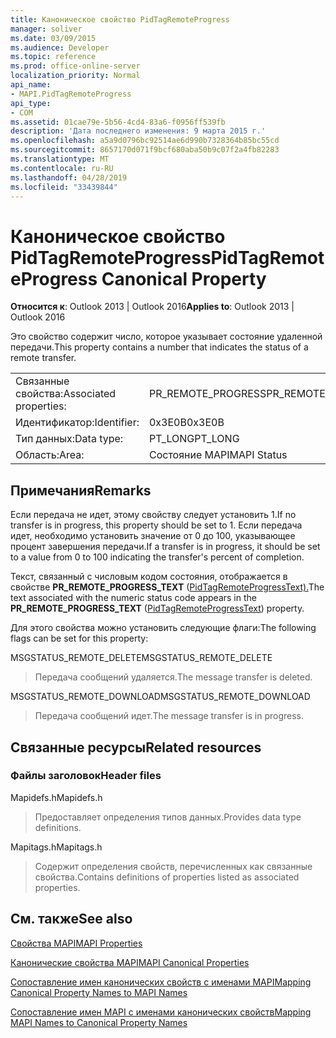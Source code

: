 ```yaml
---
title: Каноническое свойство PidTagRemoteProgress
manager: soliver
ms.date: 03/09/2015
ms.audience: Developer
ms.topic: reference
ms.prod: office-online-server
localization_priority: Normal
api_name:
- MAPI.PidTagRemoteProgress
api_type:
- COM
ms.assetid: 01cae79e-5b56-4cd4-83a6-f0956ff539fb
description: 'Дата последнего изменения: 9 марта 2015 г.'
ms.openlocfilehash: a5a9d0796bc92514ae6d990b7328364b85bc55cd
ms.sourcegitcommit: 8657170d071f9bcf680aba50b9c07f2a4fb82283
ms.translationtype: MT
ms.contentlocale: ru-RU
ms.lasthandoff: 04/28/2019
ms.locfileid: "33439844"
---
```

# <a name="pidtagremoteprogress-canonical-property"></a><span data-ttu-id="c9155-103">Каноническое свойство PidTagRemoteProgress</span><span class="sxs-lookup"><span data-stu-id="c9155-103">PidTagRemoteProgress Canonical Property</span></span>

  
  
<span data-ttu-id="c9155-104">**Относится к**: Outlook 2013 | Outlook 2016</span><span class="sxs-lookup"><span data-stu-id="c9155-104">**Applies to**: Outlook 2013 | Outlook 2016</span></span> 
  
<span data-ttu-id="c9155-105">Это свойство содержит число, которое указывает состояние удаленной передачи.</span><span class="sxs-lookup"><span data-stu-id="c9155-105">This property contains a number that indicates the status of a remote transfer.</span></span>
  
|||
|:-----|:-----|
|<span data-ttu-id="c9155-106">Связанные свойства:</span><span class="sxs-lookup"><span data-stu-id="c9155-106">Associated properties:</span></span>  <br/> |<span data-ttu-id="c9155-107">PR_REMOTE_PROGRESS</span><span class="sxs-lookup"><span data-stu-id="c9155-107">PR_REMOTE_PROGRESS</span></span>  <br/> |
|<span data-ttu-id="c9155-108">Идентификатор:</span><span class="sxs-lookup"><span data-stu-id="c9155-108">Identifier:</span></span>  <br/> |<span data-ttu-id="c9155-109">0x3E0B</span><span class="sxs-lookup"><span data-stu-id="c9155-109">0x3E0B</span></span>  <br/> |
|<span data-ttu-id="c9155-110">Тип данных:</span><span class="sxs-lookup"><span data-stu-id="c9155-110">Data type:</span></span>  <br/> |<span data-ttu-id="c9155-111">PT_LONG</span><span class="sxs-lookup"><span data-stu-id="c9155-111">PT_LONG</span></span>  <br/> |
|<span data-ttu-id="c9155-112">Область:</span><span class="sxs-lookup"><span data-stu-id="c9155-112">Area:</span></span>  <br/> |<span data-ttu-id="c9155-113">Состояние MAPI</span><span class="sxs-lookup"><span data-stu-id="c9155-113">MAPI Status</span></span>  <br/> |
   
## <a name="remarks"></a><span data-ttu-id="c9155-114">Примечания</span><span class="sxs-lookup"><span data-stu-id="c9155-114">Remarks</span></span>

<span data-ttu-id="c9155-115">Если передача не идет, этому свойству следует установить 1.</span><span class="sxs-lookup"><span data-stu-id="c9155-115">If no transfer is in progress, this property should be set to 1.</span></span> <span data-ttu-id="c9155-116">Если передача идет, необходимо установить значение от 0 до 100, указывающее процент завершения передачи.</span><span class="sxs-lookup"><span data-stu-id="c9155-116">If a transfer is in progress, it should be set to a value from 0 to 100 indicating the transfer's percent of completion.</span></span>
  
<span data-ttu-id="c9155-117">Текст, связанный с числовым кодом состояния, отображается в свойстве **PR_REMOTE_PROGRESS_TEXT** ([PidTagRemoteProgressText).](pidtagremoteprogresstext-canonical-property.md)</span><span class="sxs-lookup"><span data-stu-id="c9155-117">The text associated with the numeric status code appears in the **PR_REMOTE_PROGRESS_TEXT** ([PidTagRemoteProgressText](pidtagremoteprogresstext-canonical-property.md)) property.</span></span>
  
<span data-ttu-id="c9155-118">Для этого свойства можно установить следующие флаги:</span><span class="sxs-lookup"><span data-stu-id="c9155-118">The following flags can be set for this property:</span></span>
  
<span data-ttu-id="c9155-119">MSGSTATUS_REMOTE_DELETE</span><span class="sxs-lookup"><span data-stu-id="c9155-119">MSGSTATUS_REMOTE_DELETE</span></span>
  
> <span data-ttu-id="c9155-120">Передача сообщений удаляется.</span><span class="sxs-lookup"><span data-stu-id="c9155-120">The message transfer is deleted.</span></span>
    
<span data-ttu-id="c9155-121">MSGSTATUS_REMOTE_DOWNLOAD</span><span class="sxs-lookup"><span data-stu-id="c9155-121">MSGSTATUS_REMOTE_DOWNLOAD</span></span>
  
> <span data-ttu-id="c9155-122">Передача сообщений идет.</span><span class="sxs-lookup"><span data-stu-id="c9155-122">The message transfer is in progress.</span></span>
    
## <a name="related-resources"></a><span data-ttu-id="c9155-123">Связанные ресурсы</span><span class="sxs-lookup"><span data-stu-id="c9155-123">Related resources</span></span>

### <a name="header-files"></a><span data-ttu-id="c9155-124">Файлы заголовок</span><span class="sxs-lookup"><span data-stu-id="c9155-124">Header files</span></span>

<span data-ttu-id="c9155-125">Mapidefs.h</span><span class="sxs-lookup"><span data-stu-id="c9155-125">Mapidefs.h</span></span>
  
> <span data-ttu-id="c9155-126">Предоставляет определения типов данных.</span><span class="sxs-lookup"><span data-stu-id="c9155-126">Provides data type definitions.</span></span>
    
<span data-ttu-id="c9155-127">Mapitags.h</span><span class="sxs-lookup"><span data-stu-id="c9155-127">Mapitags.h</span></span>
  
> <span data-ttu-id="c9155-128">Содержит определения свойств, перечисленных как связанные свойства.</span><span class="sxs-lookup"><span data-stu-id="c9155-128">Contains definitions of properties listed as associated properties.</span></span>
    
## <a name="see-also"></a><span data-ttu-id="c9155-129">См. также</span><span class="sxs-lookup"><span data-stu-id="c9155-129">See also</span></span>



[<span data-ttu-id="c9155-130">Свойства MAPI</span><span class="sxs-lookup"><span data-stu-id="c9155-130">MAPI Properties</span></span>](mapi-properties.md)
  
[<span data-ttu-id="c9155-131">Канонические свойства MAPI</span><span class="sxs-lookup"><span data-stu-id="c9155-131">MAPI Canonical Properties</span></span>](mapi-canonical-properties.md)
  
[<span data-ttu-id="c9155-132">Сопоставление имен канонических свойств с именами MAPI</span><span class="sxs-lookup"><span data-stu-id="c9155-132">Mapping Canonical Property Names to MAPI Names</span></span>](mapping-canonical-property-names-to-mapi-names.md)
  
[<span data-ttu-id="c9155-133">Сопоставление имен MAPI с именами канонических свойств</span><span class="sxs-lookup"><span data-stu-id="c9155-133">Mapping MAPI Names to Canonical Property Names</span></span>](mapping-mapi-names-to-canonical-property-names.md)

